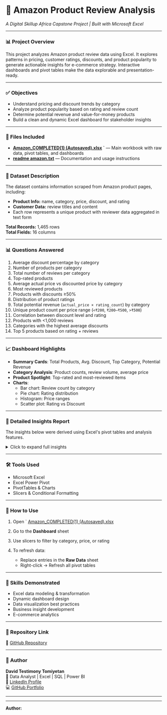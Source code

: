 # 🛒 Amazon Product Review Analysis  
*A Digital Skillup Africa Capstone Project | Built with Microsoft Excel*

---

### 📊 Project Overview  
This project analyzes Amazon product review data using Excel. It explores patterns in pricing, customer ratings, discounts, and product popularity to generate actionable insights for e-commerce strategy. Interactive dashboards and pivot tables make the data explorable and presentation-ready.

---

### ✅ Objectives  
- Understand pricing and discount trends by category  
- Analyze product popularity based on rating and review count  
- Determine potential revenue and value-for-money products  
- Build a clean and dynamic Excel dashboard for stakeholder insights  

---

### 📁 Files Included  
- **[Amazon_COMPLETED(1) (Autosaved).xlsx](https://github.com/user-attachments/files/21044858/Amazon_COMPLETED.1.Autosaved.xlsx)
`** — Main workbook with raw data, pivot tables, and dashboards  
- **[readme amazon.txt](https://github.com/user-attachments/files/21045101/readme.amazon.txt)** — Documentation and usage instructions  

---

### 🧾 Dataset Description  
The dataset contains information scraped from Amazon product pages, including:

- **Product Info:** name, category, price, discount, and rating  
- **Customer Data:** review titles and content  
- Each row represents a unique product with reviewer data aggregated in text form  

**Total Records:** 1,465 rows  
**Total Fields:** 16 columns  

---

### 📊 Questions Answered  
1. Average discount percentage by category  
2. Number of products per category  
3. Total number of reviews per category  
4. Top-rated products  
5. Average actual price vs discounted price by category  
6. Most reviewed products  
7. Products with discounts ≥50%  
8. Distribution of product ratings  
9. Total potential revenue (`actual_price × rating_count`) by category  
10. Unique product count per price range (`<₹200`, `₹200–₹500`, `>₹500`)  
11. Correlation between discount level and rating  
12. Products with <1,000 reviews  
13. Categories with the highest average discounts  
14. Top 5 products based on rating + reviews  

---

### 📈 Dashboard Highlights  
- **Summary Cards**: Total Products, Avg. Discount, Top Category, Potential Revenue  
- **Category Analysis**: Product counts, review volume, average price  
- **Product Spotlight**: Top-rated and most-reviewed items  
- **Charts**:  
  - Bar chart: Review count by category  
  - Pie chart: Rating distribution  
  - Histogram: Price ranges  
  - Scatter plot: Rating vs Discount  

---

### 📌 Detailed Insights Report  
The insights below were derived using Excel's pivot tables and analysis features.

<details>
<summary>Click to expand full insights</summary>

#### 1. Average Discount Percentage by Product Category
- Electronics (Cables/HDMI): ~60–65%  
- Headphones/Earbuds: ~40–65%  
- Mobile Accessories: ~50–70%  
- Basic Mobiles: ~20%  
- Kitchen Tools: ~60%

#### 2. Products per Category
- Headphones/Earbuds: 10  
- Mobile Phones: 8  
- Power Banks: 3  
- Memory Cards: 3  
- HDMI/Adapters: 5  
- Pen Drives: 2  
- Kitchen Tools: 1

#### 3. Total Reviews per Category
- Headphones: ~1.6M  
- Mobile Phones: ~1M  
- Electronics: ~426K  
- Power Banks: ~178K  
- Memory Cards: ~140K

#### 4. Highest Rated Products
- SanDisk Extreme SD Card (4.5)  
- Amazon Basics HDMI (4.4)  
- MI Power Bank (4.3)  
- Samsung EVO Memory Card (4.3)

#### 5. Average Price vs Discounted Price
- Electronics: ₹700 → ₹300 (57%)  
- Headphones: ₹1,200 → ₹600 (50%)  
- Mobiles: ₹9,000 → ₹7,000 (22%)

#### 6. Most Reviewed Products
- boAt Bassheads 100: 363K  
- Redmi 9 Activ: 313K  
- Amazon HDMI Cable: 426K  
- JBL C100SI: 192K

#### 7. Products with ≥50% Discount
~60% of products have discounts ≥50%, mostly electronics and accessories

#### 8. Rating Distribution
- 70% rated 4.0–4.5  
- 20%: 3.8–4.0  
- 10%: Below 3.8

#### 9. Potential Revenue by Category
- Headphones: ~₹600M  
- Mobiles: ~₹300M  
- Electronics: ~₹100M  
- Power Banks: ~₹40M

#### 10. Products by Price Range
- <₹500: 8 products  
- ₹500–₹2,000: 15 products  
- >₹2,000: 5 products

#### 11. Rating vs Discount
Many 50%+ discounted products maintain ratings of 4.0+, showing no negative correlation.

#### 12. Products with <1,000 Reviews
Only 2 products in the sample have fewer than 1,000 reviews.

#### 13. Highest Discounted Categories
- HDMI Cables: Up to 78% off  
- Headphones: Up to 69% off  
- Kitchen Tools: 60%

#### 14. Top 5 Products (Rating + Review Volume)
- SanDisk Extreme SD Card  
- Amazon Basics HDMI  
- boAt Bassheads 100  
- Redmi 9 Activ  
- JBL C100SI

</details>

---

### 🛠 Tools Used  
- Microsoft Excel  
- Excel Power Pivot  
- PivotTables & Charts  
- Slicers & Conditional Formatting  


---

### 🚀 How to Use  
1. Open `  [Amazon_COMPLETED(1) (Autosaved).xlsx](https://github.com/user-attachments/files/21045138/Amazon_COMPLETED.1.Autosaved.xlsx)

2. Go to the **Dashboard** sheet  
3. Use slicers to filter by category, price, or rating  
4. To refresh data:  
   - Replace entries in the **Raw Data** sheet  
   - Right-click → Refresh all pivot tables  

---

### 🧠 Skills Demonstrated  
- Excel data modeling & transformation  
- Dynamic dashboard design  
- Data visualization best practices  
- Business insight development  
- E-commerce analytics  

---

### 📎 Repository Link  
🔗 [GitHub Repository](https://github.com/DavidTestimony-Insight/Amazon-Product-Review-Analysis)

---

### 🙋 Author  
**David Testimony Tomiyetan**  
📍 Data Analyst | Excel | SQL | Power BI  
🔗 [LinkedIn Profile](https://www.linkedin.com/in/david-testimony-tomiyetan-b408362b8)  
💻 [GitHub Portfolio](https://github.com/DavidTestimony-Insight)

---

 

---

 

**Author:** 

